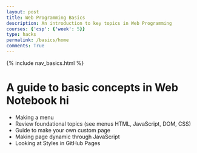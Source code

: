 ```yaml
---
layout: post
title: Web Programming Basics
description: An introduction to key topics in Web Programming
courses: {'csp': {'week': 5}}
type: hacks
permalink: /basics/home
comments: True
---
```


{% include nav_basics.html %}


# A guide to basic concepts in Web Notebook hi
- Making a menu
- Review foundational topics (see menus HTML, JavaScript, DOM, CSS)
- Guide to make your own custom page
- Making page dynamic through JavaScript
- Looking at Styles in GitHub Pages
